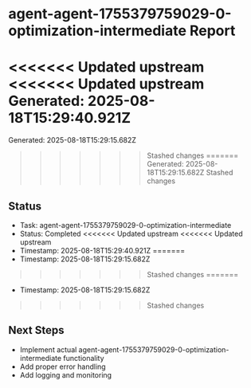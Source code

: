 # agent-agent-1755379759029-0-optimization-intermediate Report

<<<<<<< Updated upstream
<<<<<<< Updated upstream
Generated: 2025-08-18T15:29:40.921Z
=======
Generated: 2025-08-18T15:29:15.682Z
>>>>>>> Stashed changes
=======
Generated: 2025-08-18T15:29:15.682Z
>>>>>>> Stashed changes

## Status
- Task: agent-agent-1755379759029-0-optimization-intermediate
- Status: Completed
<<<<<<< Updated upstream
<<<<<<< Updated upstream
- Timestamp: 2025-08-18T15:29:40.921Z
=======
- Timestamp: 2025-08-18T15:29:15.682Z
>>>>>>> Stashed changes
=======
- Timestamp: 2025-08-18T15:29:15.682Z
>>>>>>> Stashed changes

## Next Steps
- Implement actual agent-agent-1755379759029-0-optimization-intermediate functionality
- Add proper error handling
- Add logging and monitoring

